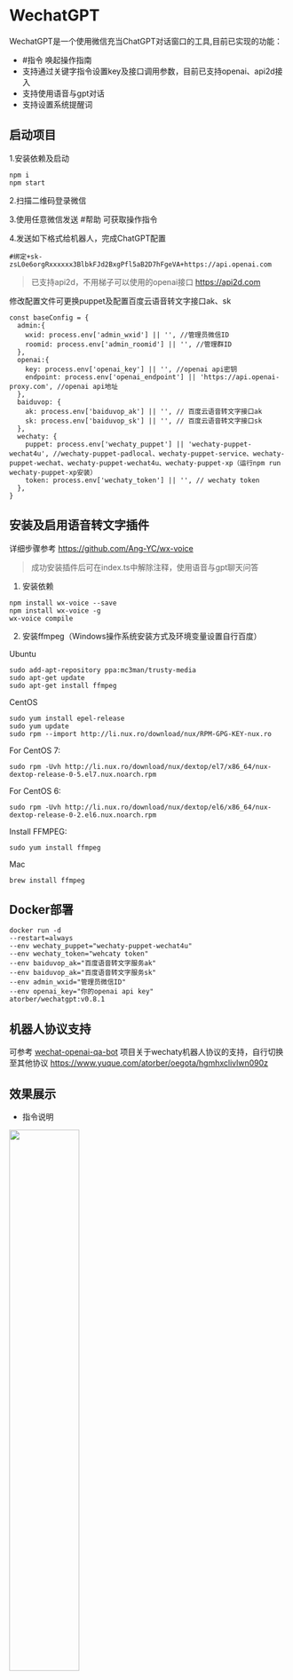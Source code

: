 # WechatGPT

WechatGPT是一个使用微信充当ChatGPT对话窗口的工具,目前已实现的功能：

- #指令 唤起操作指南
- 支持通过关键字指令设置key及接口调用参数，目前已支持openai、api2d接入
- 支持使用语音与gpt对话
- 支持设置系统提醒词

## 启动项目

1.安装依赖及启动

```
npm i
npm start
```

2.扫描二维码登录微信

3.使用任意微信发送 #帮助 可获取操作指令

4.发送如下格式给机器人，完成ChatGPT配置

```
#绑定+sk-zsL0e6orgRxxxxxx3BlbkFJd2BxgPfl5aB2D7hFgeVA+https://api.openai.com 
```

> 已支持api2d，不用梯子可以使用的openai接口 https://api2d.com

修改配置文件可更换puppet及配置百度云语音转文字接口ak、sk

```
const baseConfig = {
  admin:{
    wxid: process.env['admin_wxid'] || '', //管理员微信ID
    roomid: process.env['admin_roomid'] || '', //管理群ID
  },
  openai:{
    key: process.env['openai_key'] || '', //openai api密钥
    endpoint: process.env['openai_endpoint'] || 'https://api.openai-proxy.com', //openai api地址
  },
  baiduvop: {
    ak: process.env['baiduvop_ak'] || '', // 百度云语音转文字接口ak
    sk: process.env['baiduvop_sk'] || '', // 百度云语音转文字接口sk
  },
  wechaty: {
    puppet: process.env['wechaty_puppet'] || 'wechaty-puppet-wechat4u', //wechaty-puppet-padlocal、wechaty-puppet-service、wechaty-puppet-wechat、wechaty-puppet-wechat4u、wechaty-puppet-xp（运行npm run wechaty-puppet-xp安装）
    token: process.env['wechaty_token'] || '', // wechaty token
  },
}
```

## 安装及启用语音转文字插件

详细步骤参考 https://github.com/Ang-YC/wx-voice

> 成功安装插件后可在index.ts中解除注释，使用语音与gpt聊天问答

1. 安装依赖

```
npm install wx-voice --save
npm install wx-voice -g
wx-voice compile
```

2. 安装ffmpeg（Windows操作系统安装方式及环境变量设置自行百度）

Ubuntu

```
sudo add-apt-repository ppa:mc3man/trusty-media  
sudo apt-get update  
sudo apt-get install ffmpeg
```

CentOS

```
sudo yum install epel-release
sudo yum update
sudo rpm --import http://li.nux.ro/download/nux/RPM-GPG-KEY-nux.ro
```

For CentOS 7:

```
sudo rpm -Uvh http://li.nux.ro/download/nux/dextop/el7/x86_64/nux-dextop-release-0-5.el7.nux.noarch.rpm
```

For CentOS 6:

```
sudo rpm -Uvh http://li.nux.ro/download/nux/dextop/el6/x86_64/nux-dextop-release-0-2.el6.nux.noarch.rpm
```

Install FFMPEG:

```
sudo yum install ffmpeg
```

Mac

```
brew install ffmpeg
```

## Docker部署

```
docker run -d 
--restart=always 
--env wechaty_puppet="wechaty-puppet-wechat4u" 
--env wechaty_token="wehcaty token" 
--env baiduvop_ak="百度语音转文字服务ak"
--env baiduvop_ak="百度语音转文字服务sk"
--env admin_wxid="管理员微信ID"
--env openai_key="你的openai api key"
atorber/wechatgpt:v0.8.1
```

## 机器人协议支持

可参考 [wechat-openai-qa-bot](https://github.com/choogoo/wechat-openai-qa-bot) 项目关于wechaty机器人协议的支持，自行切换至其他协议 https://www.yuque.com/atorber/oegota/hgmhxclivlwn090z

## 效果展示

- 指令说明

<img src="./docs/4.jpeg" width="50%" height="50%" />

- 绑定ChatGPT

<img src="./docs/2.jpeg" width="50%" height="50%" />

- 对话聊天

<img src="./docs/3.jpeg" width="50%" height="50%" />

- 设定参数

<img src="./docs/5.jpeg" width="50%" height="50%" />

## 关于封号

偶尔有收到反馈封号提示问题，可优先使用wechaty-puppet-xp、wechaty-puppet-padlocal、wechaty-puppet-padlocal

一般来说机器人的发送行为尽可能接近人类，几乎可以避免封号，可导致封号的行为供参考（不完全统计，自行评估风险）：

- 频繁切换程序登录IP，即频繁切换机器登录

- 高频发送消息

- 高频秒回消息

- 发送敏感、非法信息

特别提示，建议使用小号进行测试，以免因各种原因的导致主号被封给自己的生活带来不便

## Star History

[![Star History Chart](https://api.star-history.com/svg?repos=choogoo/wechatgpt&type=Date)](https://star-history.com/#choogoo/wechatgpt&Date)

## 更新日志

v0.8.0

- 增加指令开通助手功能，管理员在群内发送 #开通 开启助手，发送 #关闭 关闭助手

v0.7.0

- 新增语音聊天，支持使用语音与GPT对话，使用百度云语音转文字接口（index.ts文件中注释部分）
- 优化配置文件

v0.6.0

- 新增 #系统提示词+现在开始你是相声演员郭德纲，你将以郭德纲的身份回答我的问题 系统提示词设置功能
- 新增 #清理历史消息 清楚全部历史消息，重新开始对话

v0.5.0

- 新增 #导出文件 功能，发送指令可导出最近消息为word文件

## 工具

安装语音转化 https://github.com/Ang-YC/wx-voice

mac安装 brew install ffmpeg https://blog.csdn.net/weixin_42238038/article/details/122283307
